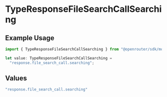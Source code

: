 # TypeResponseFileSearchCallSearching

## Example Usage

```typescript
import { TypeResponseFileSearchCallSearching } from "@openrouter/sdk/models";

let value: TypeResponseFileSearchCallSearching =
  "response.file_search_call.searching";
```

## Values

```typescript
"response.file_search_call.searching"
```